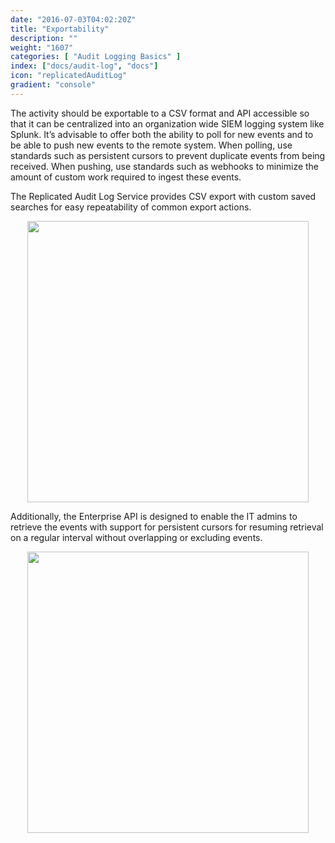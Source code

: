```yaml
---
date: "2016-07-03T04:02:20Z"
title: "Exportability"
description: ""
weight: "1607"
categories: [ "Audit Logging Basics" ]
index: ["docs/audit-log", "docs"]
icon: "replicatedAuditLog"
gradient: "console"
---
```


The activity should be exportable to a CSV format and API accessible so that it can be centralized into an organization wide SIEM logging system like Splunk. It’s advisable to offer both the ability to poll for new events and to be able to push new events to the remote system. When polling, use standards such as persistent cursors to prevent duplicate events from being received. When pushing, use standards such as webhooks to minimize the amount of custom work required to ingest these events.

The Replicated Audit Log Service provides CSV export with custom saved searches for easy repeatability of common export actions.

<div style="text-align: center">
  <img width="450" class="mask-img" src="/images/audit-log/export-csv.png">
</div>

Additionally, the Enterprise API is designed to enable the IT admins to retrieve the events with support for persistent cursors for resuming retrieval on a regular interval without overlapping or excluding events.

<div style="text-align: center">
  <img width="450" class="mask-img" src="/images/audit-log/api-tokens.png">
</div>
